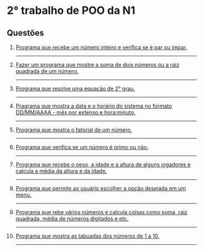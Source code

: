 <meta charset = "utf-8">
<html>
<h1> 2° trabalho de POO da N1</h1>
<h2> Questões </h2>

<ol>
  
  <li> <a href = "https://github.com/juliadantasdev/T2_POO_2022.2/blob/main/T2_POO/src/quest%C3%B5es/Quest%C3%A3o1.java"> Programa que recebe um número inteiro e verifica se é par ou ímpar.</a> </li><hr>
  
  <li> <a href = "https://github.com/juliadantasdev/T2_POO_2022.2/blob/main/T2_POO/src/quest%C3%B5es/Quest%C3%A3o2.java"> Fazer um programa que mostre a soma de dois números ou a raiz quadrada de um número.</a> </li> <hr>
  
  <li> <a href = "https://github.com/juliadantasdev/T2_POO_2022.2/blob/main/T2_POO/src/quest%C3%B5es/Quest%C3%A3o3.java"> Programa que resolve uma equação de 2° grau.</a> </li> <hr>
  
  <li> <a href = "https://github.com/juliadantasdev/T2_POO_2022.2/blob/main/T2_POO/src/quest%C3%B5es/Quest%C3%A3o4.java"> Pragrama que mostra a data e o horário do sistema no formato DD/MM/AAAA - mês por extenso e hora:minuto.</a> </li> <hr>
    
  <li> <a href = "https://github.com/juliadantasdev/T2_POO_2022.2/blob/main/T2_POO/src/quest%C3%B5es/Quest%C3%A3o5.java"> Programa que mostra o fatorial de um número.</a> </li> <hr>
    
  <li> <a href = "https://github.com/juliadantasdev/T2_POO_2022.2/blob/main/T2_POO/src/quest%C3%B5es/Quest%C3%A3o6.java"> Programa que verifica se um número é primo ou não.</a> </li> <hr>
    
  <li> <a href = "https://github.com/juliadantasdev/T2_POO_2022.2/blob/main/T2_POO/src/quest%C3%B5es/Quest%C3%A3o7.java"> Programa que recebe o peso, a idade e a altura de alguns jogadores e calcula a média da altura e da idade.</a> </li> <hr>
    
  <li> <a href = "https://github.com/juliadantasdev/T2_POO_2022.2/blob/main/T2_POO/src/quest%C3%B5es/Quest%C3%A3o8.java"> Programa que permite ao usuário escolher a opção desejada em um menu.</a> </li> <hr>
    
  <li> <a href = "https://github.com/juliadantasdev/T2_POO_2022.2/blob/main/T2_POO/src/quest%C3%B5es/Quest%C3%A3o9.java"> Programa que rebe vários números e calcula coisas como soma, raiz quadrada, média de números digitados e etc.</a> </li> <hr>
   
  <li> <a href = "https://github.com/juliadantasdev/T2_POO_2022.2/blob/main/T2_POO/src/quest%C3%B5es/Quest%C3%A3o10.java"> Programa que mostra as tabuadas dos números de 1 a 10.</a> </li> <hr>
</ol>
  
</html>
